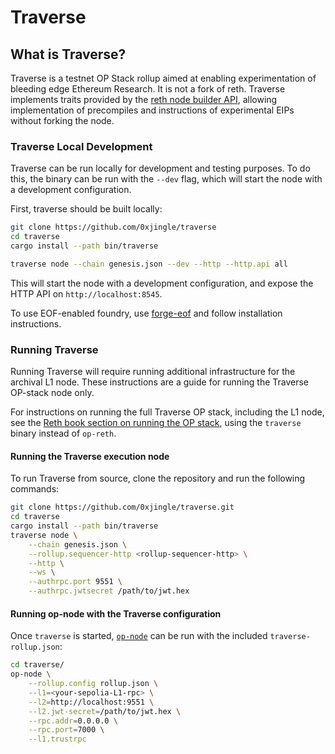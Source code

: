 # Traverse

## What is Traverse?

Traverse is a testnet OP Stack rollup aimed at enabling experimentation of bleeding edge Ethereum Research.
It is not a fork of reth.
Traverse implements traits provided by the [reth node builder API](https://paradigmxyz.github.io/reth/docs/reth_node_builder/index.html), allowing implementation of precompiles and instructions of experimental EIPs without forking the node.

### Traverse Local Development

Traverse can be run locally for development and testing purposes. To do this, the binary can be run with the `--dev` flag, which will start the node with a development configuration.

First, traverse should be built locally:

```bash
git clone https://github.com/0xjingle/traverse
cd traverse
cargo install --path bin/traverse
```

```bash
traverse node --chain genesis.json --dev --http --http.api all
```

This will start the node with a development configuration, and expose the HTTP API on `http://localhost:8545`.

To use EOF-enabled foundry, use [forge-eof](https://github.com/paradigmxyz/forge-eof) and follow installation instructions.

### Running Traverse

Running Traverse will require running additional infrastructure for the archival L1 node. These instructions are a guide for
running the Traverse OP-stack node only.

For instructions on running the full Traverse OP stack, including the L1 node, see the [Reth book section on running the OP stack](https://paradigmxyz.github.io/reth/run/optimism.html), using the `traverse` binary instead of `op-reth`.

#### Running the Traverse execution node

To run Traverse from source, clone the repository and run the following commands:

```bash
git clone https://github.com/0xjingle/traverse.git
cd traverse
cargo install --path bin/traverse
traverse node \
    --chain genesis.json \
    --rollup.sequencer-http <rollup-sequencer-http> \
    --http \
    --ws \
    --authrpc.port 9551 \
    --authrpc.jwtsecret /path/to/jwt.hex
```

#### Running op-node with the Traverse configuration

Once `traverse` is started, [`op-node`](https://github.com/ethereum-optimism/optimism/tree/develop/op-node) can be run with the
included `traverse-rollup.json`:

```bash
cd traverse/
op-node \
    --rollup.config rollup.json \
    --l1=<your-sepolia-L1-rpc> \
    --l2=http://localhost:9551 \
    --l2.jwt-secret=/path/to/jwt.hex \
    --rpc.addr=0.0.0.0 \
    --rpc.port=7000 \
    --l1.trustrpc
```

